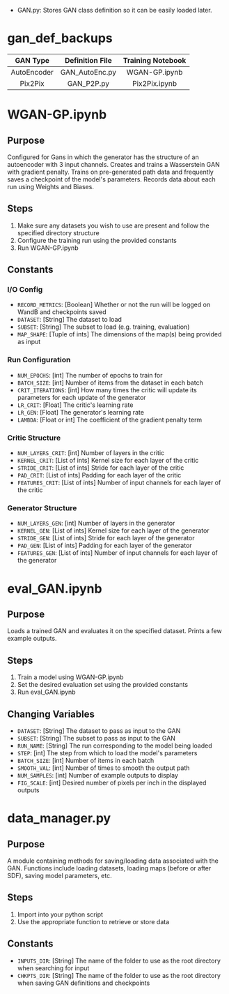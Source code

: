 

- GAN.py: Stores GAN class definition so it can be easily loaded later.

<!-- ----------------------------------------------------------------------------------------------------------------------------------------------------------------------------------- -->
# gan_def_backups

GAN Type | Definition File | Training Notebook
:------: | :-------------: | :---------------:
AutoEncoder | GAN_AutoEnc.py | WGAN-GP.ipynb
Pix2Pix | GAN_P2P.py | Pix2Pix.ipynb



<!-- ----------------------------------------------------------------------------------------------------------------------------------------------------------------------------------- -->
# WGAN-GP.ipynb
## Purpose
Configured for Gans in which the generator has the structure of an autoencoder with 3 input channels. Creates and trains a Wasserstein GAN with gradient penalty. Trains on pre-generated path data and frequently saves a checkpoint of the model's parameters. Records data about each run using Weights and Biases.

## Steps
1. Make sure any datasets you wish to use are present and follow the specified directory structure
2. Configure the training run using the provided constants
3. Run WGAN-GP.ipynb

## Constants
### I/O Config
- ```RECORD_METRICS```: [Boolean] Whether or not the run will be logged on WandB and checkpoints saved
- ```DATASET```: [String] The dataset to load
- ```SUBSET```: [String] The subset to load (e.g. training, evaluation)
- ```MAP_SHAPE```: [Tuple of ints] The dimensions of the map(s) being provided as input

### Run Configuration
- ```NUM_EPOCHS```: [int] The number of epochs to train for
- ```BATCH_SIZE```: [int] Number of items from the dataset in each batch
- ```CRIT_ITERATIONS```: [int] How many times the critic will update its parameters for each update of the generator
- ```LR_CRIT```: [Float] The critic's learning rate
- ```LR_GEN```: [Float] The generator's learning rate
- ```LAMBDA```: [Float or int] The coefficient of the gradient penalty term

### Critic Structure
- ```NUM_LAYERS_CRIT```: [int] Number of layers in the critic
- ```KERNEL_CRIT```: [List of ints] Kernel size for each layer of the critic
- ```STRIDE_CRIT```: [List of ints] Stride for each layer of the critic
- ```PAD_CRIT```: [List of ints] Padding for each layer of the critic
- ```FEATURES_CRIT```: [List of ints] Number of input channels for each layer of the critic

### Generator Structure
- ```NUM_LAYERS_GEN```: [int] Number of layers in the generator
- ```KERNEL_GEN```: [List of ints] Kernel size for each layer of the generator
- ```STRIDE_GEN```: [List of ints] Stride for each layer of the generator
- ```PAD_GEN```: [List of ints] Padding for each layer of the generator
- ```FEATURES_GEN```: [List of ints] Number of input channels for each layer of the generator


<!-- ------------------------------------------------------------------------------------------------------------------------------------------------------------------------------------ -->
# 



<!-- ------------------------------------------------------------------------------------------------------------------------------------------------------------------------------------ -->
# eval_GAN.ipynb

## Purpose
Loads a trained GAN and evaluates it on the specified dataset. Prints a few example outputs.

## Steps
1. Train a model using WGAN-GP.ipynb
2. Set the desired evaluation set using the provided constants
3. Run eval_GAN.ipynb

## Changing Variables
- ```DATASET```: [String] The dataset to pass as input to the GAN
- ```SUBSET```: [String] The subset to pass as input to the GAN
- ```RUN_NAME```: [String] The run corresponding to the model being loaded
- ```STEP```: [int] The step from which to load the model's parameters
- ```BATCH_SIZE```: [int] Number of items in each batch
- ```SMOOTH_VAL```: [int] Number of times to smooth the output path
- ```NUM_SAMPLES```: [int] Number of example outputs to display
- ```FIG_SCALE```: [int] Desired number of pixels per inch in the displayed outputs


<!-- ------------------------------------------------------------------------------------------------------------------------------------------------------------------------------------ -->
# data_manager.py

## Purpose
A module containing methods for saving/loading data associated with the GAN. Functions include loading datasets, loading maps (before or after SDF), saving model parameters, etc.

## Steps
1. Import into your python script
2. Use the appropriate function to retrieve or store data

## Constants
- ```INPUTS_DIR```: [String] The name of the folder to use as the root directory when searching for input
- ```CHKPTS_DIR```: [String] The name of the folder to use as the root directory when saving GAN definitions and checkpoints




